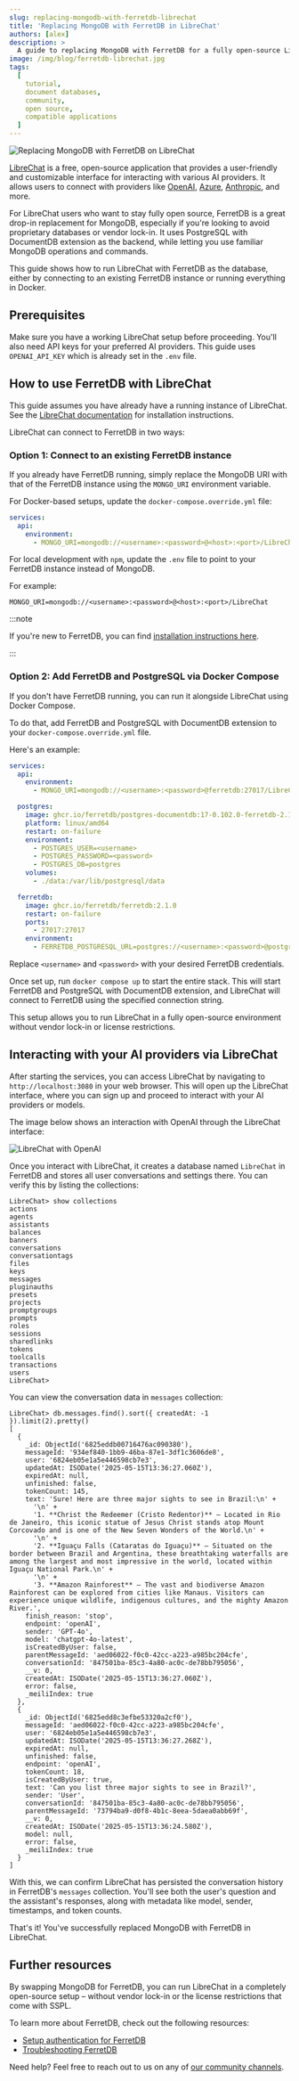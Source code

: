 ```yaml
---
slug: replacing-mongodb-with-ferretdb-librechat
title: 'Replacing MongoDB with FerretDB in LibreChat'
authors: [alex]
description: >
  A guide to replacing MongoDB with FerretDB for a fully open-source LibreChat setup.
image: /img/blog/ferretdb-librechat.jpg
tags:
  [
    tutorial,
    document databases,
    community,
    open source,
    compatible applications
  ]
---
```


![Replacing MongoDB with FerretDB on LibreChat](/img/blog/ferretdb-librechat.jpg)

[LibreChat](https://www.librechat.ai/) is a free, open-source application that provides a user-friendly and customizable interface for interacting with various AI providers.
It allows users to connect with providers like [OpenAI](https://openai.com/), [Azure](https://azure.microsoft.com/), [Anthropic](https://www.anthropic.com/), and more.

For LibreChat users who want to stay fully open source, FerretDB is a great drop-in replacement for MongoDB,
especially if you're looking to avoid proprietary databases or vendor lock-in.
It uses PostgreSQL with DocumentDB extension as the backend, while letting you use familiar MongoDB operations and commands.

This guide shows how to run LibreChat with FerretDB as the database, either by connecting to an existing FerretDB instance or running everything in Docker.

<!--truncate-->

## Prerequisites

Make sure you have a working LibreChat setup before proceeding.
You'll also need API keys for your preferred AI providers.
This guide uses `OPENAI_API_KEY` which is already set in the `.env` file.

## How to use FerretDB with LibreChat

This guide assumes you have already have a running instance of LibreChat.
See the [LibreChat documentation](https://www.librechat.ai/docs/quick_start/local_setup) for installation instructions.

LibreChat can connect to FerretDB in two ways:

### Option 1: Connect to an existing FerretDB instance

If you already have FerretDB running, simply replace the MongoDB URI with that of the FerretDB instance using the `MONGO_URI` environment variable.

For Docker-based setups, update the `docker-compose.override.yml` file:

```yaml
services:
  api:
    environment:
      - MONGO_URI=mongodb://<username>:<password>@<host>:<port>/LibreChat
```

For local development with `npm`, update the `.env` file to point to your FerretDB instance instead of MongoDB.

For example:

```text
MONGO_URI=mongodb://<username>:<password>@<host>:<port>/LibreChat
```

:::note

If you're new to FerretDB, you can find [installation instructions here](https://docs.ferretdb.io/installation/ferretdb/).

:::

### Option 2: Add FerretDB and PostgreSQL via Docker Compose

If you don't have FerretDB running, you can run it alongside LibreChat using Docker Compose.

To do that, add FerretDB and PostgreSQL with DocumentDB extension to your `docker-compose.override.yml` file.

Here's an example:

```yaml
services:
  api:
    environment:
      - MONGO_URI=mongodb://<username>:<password>@ferretdb:27017/LibreChat

  postgres:
    image: ghcr.io/ferretdb/postgres-documentdb:17-0.102.0-ferretdb-2.1.0
    platform: linux/amd64
    restart: on-failure
    environment:
      - POSTGRES_USER=<username>
      - POSTGRES_PASSWORD=<password>
      - POSTGRES_DB=postgres
    volumes:
      - ./data:/var/lib/postgresql/data

  ferretdb:
    image: ghcr.io/ferretdb/ferretdb:2.1.0
    restart: on-failure
    ports:
      - 27017:27017
    environment:
      - FERRETDB_POSTGRESQL_URL=postgres://<username>:<password>@postgres:5432/postgres
```

Replace `<username>` and `<password>` with your desired FerretDB credentials.

Once set up, run `docker compose up` to start the entire stack.
This will start FerretDB and PostgreSQL with DocumentDB extension, and LibreChat will connect to FerretDB using the specified connection string.

This setup allows you to run LibreChat in a fully open-source environment without vendor lock-in or license restrictions.

## Interacting with your AI providers via LibreChat

After starting the services, you can access LibreChat by navigating to `http://localhost:3080` in your web browser.
This will open up the LibreChat interface, where you can sign up and proceed to interact with your AI providers or models.

The image below shows an interaction with OpenAI through the LibreChat interface:

![LibreChat with OpenAI](/img/blog/librechat-interface.jpg)

Once you interact with LibreChat, it creates a database named `LibreChat` in FerretDB and stores all user conversations and settings there.
You can verify this by listing the collections:

```text
LibreChat> show collections
actions
agents
assistants
balances
banners
conversations
conversationtags
files
keys
messages
pluginauths
presets
projects
promptgroups
prompts
roles
sessions
sharedlinks
tokens
toolcalls
transactions
users
LibreChat>
```

You can view the conversation data in `messages` collection:

```text
LibreChat> db.messages.find().sort({ createdAt: -1 }).limit(2).pretty()
[
  {
    _id: ObjectId('6825eddb00716476ac090380'),
    messageId: '934ef840-1bb9-46ba-87e1-3df1c3606de8',
    user: '6824eb05e1a5e446598cb7e3',
    updatedAt: ISODate('2025-05-15T13:36:27.060Z'),
    expiredAt: null,
    unfinished: false,
    tokenCount: 145,
    text: 'Sure! Here are three major sights to see in Brazil:\n' +
      '\n' +
      '1. **Christ the Redeemer (Cristo Redentor)** – Located in Rio de Janeiro, this iconic statue of Jesus Christ stands atop Mount Corcovado and is one of the New Seven Wonders of the World.\n' +
      '\n' +
      '2. **Iguaçu Falls (Cataratas do Iguaçu)** – Situated on the border between Brazil and Argentina, these breathtaking waterfalls are among the largest and most impressive in the world, located within Iguaçu National Park.\n' +
      '\n' +
      '3. **Amazon Rainforest** – The vast and biodiverse Amazon Rainforest can be explored from cities like Manaus. Visitors can experience unique wildlife, indigenous cultures, and the mighty Amazon River.',
    finish_reason: 'stop',
    endpoint: 'openAI',
    sender: 'GPT-4o',
    model: 'chatgpt-4o-latest',
    isCreatedByUser: false,
    parentMessageId: 'aed06022-f0c0-42cc-a223-a985bc204cfe',
    conversationId: '847501ba-85c3-4a80-ac0c-de78bb795056',
    __v: 0,
    createdAt: ISODate('2025-05-15T13:36:27.060Z'),
    error: false,
    _meiliIndex: true
  },
  {
    _id: ObjectId('6825edd8c3efbe53320a2cf0'),
    messageId: 'aed06022-f0c0-42cc-a223-a985bc204cfe',
    user: '6824eb05e1a5e446598cb7e3',
    updatedAt: ISODate('2025-05-15T13:36:27.268Z'),
    expiredAt: null,
    unfinished: false,
    endpoint: 'openAI',
    tokenCount: 18,
    isCreatedByUser: true,
    text: 'Can you list three major sights to see in Brazil?',
    sender: 'User',
    conversationId: '847501ba-85c3-4a80-ac0c-de78bb795056',
    parentMessageId: '73794ba9-d0f8-4b1c-8eea-5daea0abb69f',
    __v: 0,
    createdAt: ISODate('2025-05-15T13:36:24.580Z'),
    model: null,
    error: false,
    _meiliIndex: true
  }
]
```

With this, we can confirm LibreChat has persisted the conversation history in FerretDB's `messages` collection.
You'll see both the user's question and the assistant's responses, along with metadata like model, sender, timestamps, and token counts.

That's it!
You've successfully replaced MongoDB with FerretDB in LibreChat.

## Further resources

By swapping MongoDB for FerretDB, you can run LibreChat in a completely open-source setup – without vendor lock-in or the license restrictions that come with SSPL.

To learn more about FerretDB, check out the following resources:

- [Setup authentication for FerretDB](https://docs.ferretdb.io/security/auth/)
- [Troubleshooting FerretDB](https://docs.ferretdb.io/troubleshooting/)

Need help?
Feel free to reach out to us on any of [our community channels](https://docs.ferretdb.io/#community).
